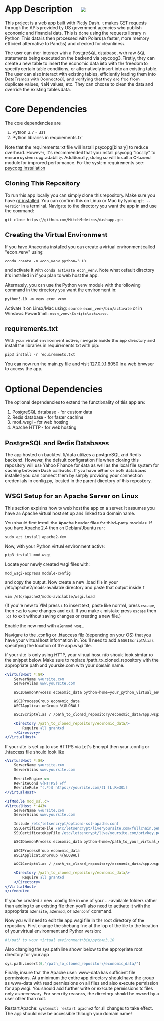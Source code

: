 <h1>App Description &nbsp;&nbsp;
 <a href="https://pypi.org/project/vectorbt" alt="Python Versions">
 <img src="https://img.shields.io/pypi/pyversions/polars.svg?logo=python&logoColor=white">
 </a>
</h1>

This project is a web app built with Plotly Dash. It makes GET requests through the APIs provided by
US government agencies who publish economic and financial data. This is done using the requests library in Python.
This data is then processed with Polars (a faster, more memory efficient alternative to Pandas) and checked
for cleanliness.

The user can then interact with a PostgreSQL database, with raw SQL statements being executed on the backend via psycopg3. Firstly, they can create a new table to insert the economic data into with the freedom to specify
certain table conditions, or alternatively insert into an existing table. The user can also interact with
existing tables, efficiently loading them into DataFrames with ConnectorX, and verifying that they are free from duplicate values, NaN values, etc. They can choose to clean the data and override the existing tables data.

<h1>Core Dependencies</h1>

The core dependencies are:

<ol>
 <li>Python 3.7 - 3.11</li>
 <li>Python libraries in requirements.txt</li>
</ol>

Note that the requirements.txt file will install psycopg[binary] to reduce overhead. However, it's recommended
that you install psycopg "locally" to ensure system upgradability. Additionally, doing so will install a C-based
module for improved performance. For the system requirements see:
<a href=https://www.psycopg.org/psycopg3/docs/basic/install.html>
psycopg installation</a>

<h2>Cloning This Repository</h2>

To run this app locally you can simply clone this repository. Make sure you have
<a href="https://git-scm.com/book/en/v2/Getting-Started-Installing-Git">
git installed</a>.
You can confirm this on Linux or Mac by typing `git --version` in a terminal. Navigate to the directory you want
the app in and use the command:

```shell
git clone https://github.com/MitchMedeiros/dashapp.git
```

<h2>Creating the Virtual Environment</h2>

If you have Anaconda installed you can create a virtual environment called "econ_venv" using:

```shell
conda create -n econ_venv python=3.10
```

and activate it with `conda activate econ_venv`. Note what default directory it's installed in if you plan to web host the app.

Alternately, you can use the Python venv module with the following command in the directory you want the environment in:

```shell
python3.10 -m venv econ_venv
```

Activate it on Linux/Mac using: `source econ_venv/bin/activate` or in Windows PowerShell: `econ_venv\Scripts\activate`.

<h2>requirements.txt</h2>

With your virutal environment active, navigate inside the app directory and install the libraries in requirements.txt with pip:

```shell
pip3 install -r requirements.txt
```

You can now run the main.py file and visit <a href=127.0.0.1:8050>127.0.0.1:8050</a> in a web browser to access the app.

<h1>Optional Dependencies</h1>

The optional dependencies to extend the functionality of this app are:

<ol>
 <li>PostgreSQL database - for custom data</li>
 <li>Redis database - for faster caching</li>
 <li>mod_wsgi - for web hosting</li>
 <li>Apache HTTP - for web hosting</li>
</ol>

<h2>PostgreSQL and Redis Databases</h2>

The app hosted on <a ahref=backtest.fi/data>backtest.fi/data</a> utilizes a postgreSQL and Redis backend. However, the default configuration file when cloning this repository will use Yahoo Finance for data as well as the local file system for caching between Dash callbacks. If you have either or both databases installed you can connect them by simply providing your connection credentials in config.py, located in the parent directory of this repository.

<h2>WSGI Setup for an Apache Server on Linux</h2>

This section explains how to web host the app on a server. It assumes you have an Apache virtual host set up and linked to a domain name.

You should first install the Apache header files for third-party modules. If you have Apache 2.4 then on Debian/Ubuntu run:

```shell
sudo apt install apache2-dev
```

Now, with your Python virtual environment active:

```shell
pip3 install mod-wsgi
```

Locate your newly created wsgi files with:

```shell
mod_wsgi-express module-config
```

and copy the output. Now create a new .load file in your /etc/apache2/mods-available directory and paste that output inside it

```shell
vim /etc/apache2/mods-available/wsgi.load
```

(If you're new to VIM press `i` to insert text, paste like normal, press `escape`, then `:wq` to save changes and exit. If you make a mistake press `escape` then `:q!` to exit without saving changes or creating a new file.)

Enable the new mod with `a2enmod wsgi`.

Navigate to the .config or .htaccess file (depending on your OS) that you have your virtual host information in. You'll need to add a `WSGIScriptAlias` specifying the location of the app.wsgi file.

If your site is only using HTTP, your virtual host info should look similar to the snippet below. Make sure to replace /path_to_cloned_repository with the appropriate path and yoursite.com with your domain name.

```apache
<VirtualHost *:80>
    ServerName yoursite.com
    ServerAlias www.yoursite.com

    WSGIDaemonProcess economic_data python-home=your_python_virtual_env_directory user=www-data group=www-data

    WSGIProcessGroup economic_data
    WSGIApplicationGroup %{GLOBAL}

    WSGIScriptAlias / /path_to_cloned_repository/economic_data/app.wsgi

    <Directory /path_to_cloned_repository/economic_data/>
        Require all granted
    </Directory>
</VirtualHost>
```

If your site is set up to use HTTPS via Let's Encrypt then your .config or .htaccess file should look like 

```apache
<VirtualHost *:80>
    ServerName yoursite.com
    ServerAlias www.yoursite.com

    RewriteEngine on
    RewriteCond %{HTTPS} off
    RewriteRule ^(.*)$ https://yoursite.com/$1 [L,R=301]
</VirtualHost>

<IfModule mod_ssl.c>
<VirtualHost *:443>
    ServerName yoursite.com
    ServerAlias www.yoursite.com

    Include /etc/letsencrypt/options-ssl-apache.conf
    SSLCertificateFile /etc/letsencrypt/live/yoursite.com/fullchain.pem
    SSLCertificateKeyFile /etc/letsencrypt/live/yoursite.com/privkey.pem

    WSGIDaemonProcess economic_data python-home=/path_to_your_virtual_environment user=www-data group=www-data

    WSGIProcessGroup economic_data
    WSGIApplicationGroup %{GLOBAL}

    WSGIScriptAlias / /path_to_cloned_repository/economic_data/app.wsgi

    <Directory /path_to_cloned_repository/economic_data/>
        Require all granted
    </Directory>
</VirtualHost>
</IfModule>
```

If you've created a new .config file in one of your ...-available folders rather than adding to an existing file then you'll also need to activate it with the appropriate `a2ensite`, `a2enmod`, or `a2enconf` command.

Now you will need to edit the app.wsgi file in the root directory of the repository. First change the shebang line at the top of the file to the location of your virtual environment and Python version:
```python
#!/path_to_your_virtual_environment/bin/python3.10
```
Also changing the sys.path line shown below to the appropriate root directory for your app

```python
sys.path.insert(0,"/path_to_cloned_repository/economic_data/")
```

Finally, insure that the Apache user: www-data has sufficient file permissions. At a minimum the entire app directory should have the group as www-data with read permissions on all files and also execute permission for app.wsgi. You should add further write or execute permissions to files only as necessary. For security reasons, the directory should be owned by a user other than root.

Restart Apache: `systemctl restart apache2` for all changes to take effect. The app should now be accessible through your domain name!
